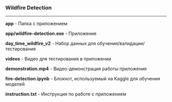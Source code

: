 ### Wildfire Detection
---
**app** - Папка с приложением

**app/wildfire-detection.exe** - Приложение

**day_time_wildfire_v2** - Набор данных для обучения/валидации/тестирования

**videos** - Видео для тестирования в приложении

**demonstration.mp4** - Видео-демонстрация работы приложения

**fire-detection.ipynb** - Блокнот, используемый на Kaggle для обучения моделей

**instruction.txt** - Инструкция по работе с приложением
